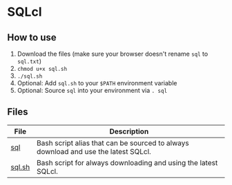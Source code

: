 # SQLcl

## How to use

1) Download the files (make sure your browser doesn't rename `sql` to `sql.txt`)
2) `chmod u+x sql.sh`
3) `./sql.sh`
4) Optional: Add `sql.sh` to your `$PATH` environment variable
5) Optional: Source `sql` into your environment via `. sql`

## Files

| File               | Description                  |
|--------------------|------------------------------|
| [sql](./sql)       | Bash script alias that can be sourced to always download and use the latest SQLcl. |
| [sql.sh](./sql.sh) | Bash script for always downloading and using the latest SQLcl. |
